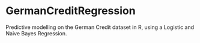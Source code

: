 # GermanCreditRegression
Predictive modelling on the German Credit dataset in R, using a Logistic and Naive Bayes Regression.
